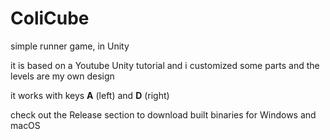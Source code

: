 # ColiCube
simple runner game, in Unity

it is based on a Youtube Unity tutorial and i customized some parts and the levels are my own design

it works with keys **A** (left) and **D** (right)

check out the Release section to download built binaries for Windows and macOS
